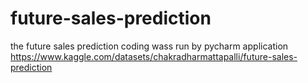 # future-sales-prediction
the future sales prediction coding wass run by pycharm application
https://www.kaggle.com/datasets/chakradharmattapalli/future-sales-prediction
